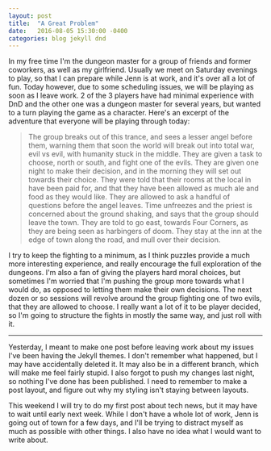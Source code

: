 ```yaml
---
layout: post
title:  "A Great Problem"
date:   2016-08-05 15:30:00 -0400
categories: blog jekyll dnd
---
```

In my free time I'm the dungeon master for a group of friends and former coworkers, as well as my girlfriend. Usually we meet on Saturday evenings to play, so that I can prepare while Jenn is at work, and it's over all a lot of fun. Today however, due to some scheduling issues, we will be playing as soon as I leave work. 2 of the 3 players have had minimal experience with DnD and the other one was a dungeon master for several years, but wanted to a turn playing the game as a character. Here's an excerpt of the adventure that everyone will be playing through today:

> The group breaks out of this trance, and sees a lesser angel before them, warning them that soon the world will break out into total war, evil vs evil, with humanity stuck in the middle. They are given a task to choose, north or south, and fight one of the evils. They are given one night to make their decision, and in the morning they will set out towards their choice. They were told that their rooms at the local in have been paid for, and that they have been allowed as much ale and food as they would like. They are allowed to ask a handful of questions before the angel leaves. Time unfreezes and the priest is concerned about the ground shaking, and says that the group should leave the town. They are told to go east, towards Four Corners, as they are being seen as harbingers of doom. They stay at the inn at the edge of town along the road, and mull over their decision.

I try to keep the fighting to a minimum, as I think puzzles provide a much more interesting experience, and really encourage the full exploration of the dungeons. I'm also a fan of giving the players hard moral choices, but sometimes I'm worried that I'm pushing the group more towards what I would do, as opposed to letting them make their own decisions. The next dozen or so sessions will revolve around the group fighting one of two evils, that they are allowed to choose. I really want a lot of it to be player decided, so I'm going to structure the fights in mostly the same way, and just roll with it.

----

Yesterday, I meant to make one post before leaving work about my issues I've been having the Jekyll themes. I don't remember what happened, but I may have accidentally deleted it. It may also be in a different branch, which will make me feel fairly stupid. I also forgot to push my changes last night, so nothing I've done has been published. I need to remember to make a post layout, and figure out why my styling isn't staying between layouts.

This weekend I will try to do my first post about tech news, but it may have to wait until early next week. While I don't have a whole lot of work, Jenn is going out of town for a few days, and I'll be trying to distract myself as much as possible with other things. I also have no idea what I would want to write about.